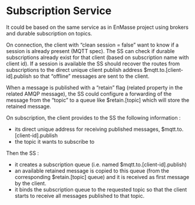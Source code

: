 # Subscription Service

It could be based on the same service as in EnMasse project using brokers and durable subscription on topics.

On connection, the client with “clean session = false” want to know if a session is already present (MQTT spec). The SS can check if durable subscriptions already exist for that client (based on subscription name with client id). If a session is available the SS should recover the routes from subscriptions to the direct unique client publish address $mqtt.to.[client-id].publish so that “offline” messages are sent to the client.

When a message is published with a “retain” flag (related property in the related AMQP message), the SS could configure a forwarding of the message from the “topic” to a queue like $retain.[topic] which will store the retained message.

On subscription, the client provides to the SS the following information :

* its direct unique address for receiving published messages, $mqtt.to.[client-id].publish
* the topic it wants to subscribe to

Then the SS :

* it creates a subscription queue (i.e. named $mqtt.to.[client-id].publish)
* an available retained message is copied to this queue (from the corresponding $retain.[topic] queue) and it is received as first message by the client.
* it binds the subscription queue to the requested topic so that the client starts to receive all messages published to that topic.

